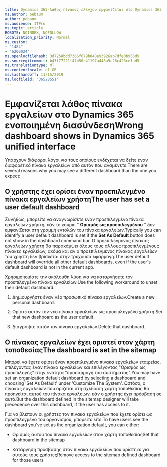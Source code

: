 ```yaml
---
title: Dynamics 365-λάθος πίνακας ελέγχου εμφανίζεται στο Dynamics 365 ενοποιημένη διασύνδεση
ms.author: pebaum
author: pebaum
ms.audience: ITPro
ms.topic: article
ROBOTS: NOINDEX, NOFOLLOW
localization_priority: Normal
ms.custom:
- "1484"
- "6200024"
ms.openlocfilehash: 3d7258bdd7366f679b048e93926ab7dfe0b956d9
ms.sourcegitcommit: b43f77221f47b50c41197a448a9c26c423ce1ad5
ms.translationtype: MT
ms.contentlocale: el-GR
ms.lasthandoff: 11/15/2019
ms.locfileid: "36528551"
---
```

# <a name="wrong-dashboard-shows-in-dynamics-365-unified-interface"></a><span data-ttu-id="0be61-102">Εμφανίζεται λάθος πίνακα εργαλείων στο Dynamics 365 ενοποιημένη διασύνδεση</span><span class="sxs-lookup"><span data-stu-id="0be61-102">Wrong dashboard shows in Dynamics 365 unified interface</span></span>

<span data-ttu-id="0be61-103">Υπάρχουν διάφοροι λόγοι για τους οποίους ενδέχεται να δείτε έναν διαφορετικό πίνακα εργαλείων από αυτόν που αναμένετε:</span><span class="sxs-lookup"><span data-stu-id="0be61-103">There are several reasons why you may see a different dashboard than the one you expect:</span></span>

## <a name="the-user-has-set-a-user-default-dashboard"></a><span data-ttu-id="0be61-104">Ο χρήστης έχει ορίσει έναν προεπιλεγμένο πίνακα εργαλείων χρήστη</span><span class="sxs-lookup"><span data-stu-id="0be61-104">The user has set a user default dashboard</span></span> 

<span data-ttu-id="0be61-105">Συνήθως, μπορείτε να αναγνωρίσετε έναν προεπιλεγμένο πίνακα εργαλείων χρήστη, εάν το κουμπί " **Ορισμός ως προεπιλεγμένου** " δεν εμφανίζεται στη γραμμή εντολών του πίνακα εργαλείων.</span><span class="sxs-lookup"><span data-stu-id="0be61-105">Typically you can identify a user default dashboard is set if the **Set As Default** button does not show in the dashboard command bar.</span></span> <span data-ttu-id="0be61-106">Ο προεπιλεγμένος πίνακας εργαλείων χρήστη θα παρακάμψει όλους τους άλλους προεπιλεγμένους πίνακες εργαλείων, ακόμα και αν ο προεπιλεγμένος πίνακας εργαλείων του χρήστη δεν βρίσκεται στην τρέχουσα εφαρμογή.</span><span class="sxs-lookup"><span data-stu-id="0be61-106">The user default dashboard will override all other default dashboards, even if the user's default dashboard is not in the current app.</span></span>

<span data-ttu-id="0be61-107">Χρησιμοποιήστε την ακόλουθη λύση για να καταργήσετε τον προεπιλεγμένο πίνακα εργαλείων.</span><span class="sxs-lookup"><span data-stu-id="0be61-107">Use the following workaround to unset their default dashboard.</span></span>

1. <span data-ttu-id="0be61-108">Δημιουργήστε έναν νέο προσωπικό πίνακα εργαλείων.</span><span class="sxs-lookup"><span data-stu-id="0be61-108">Create a new personal dashboard.</span></span>

2. <span data-ttu-id="0be61-109">Ορίστε αυτόν τον νέο πίνακα εργαλείων ως προεπιλεγμένο χρήστη.</span><span class="sxs-lookup"><span data-stu-id="0be61-109">Set that new dashboard as the user default.</span></span>

3. <span data-ttu-id="0be61-110">Διαγράψτε αυτόν τον πίνακα εργαλείων.</span><span class="sxs-lookup"><span data-stu-id="0be61-110">Delete that dashboard.</span></span>

## <a name="the-dashboard-is-set-in-the-sitemap"></a><span data-ttu-id="0be61-111">Ο πίνακας εργαλείων έχει οριστεί στον χάρτη τοποθεσίας</span><span class="sxs-lookup"><span data-stu-id="0be61-111">The dashboard is set in the sitemap</span></span>

<span data-ttu-id="0be61-112">Μπορεί να έχετε ορίσει έναν προεπιλεγμένο πίνακα εργαλείων εταιρείας, επιλέγοντας έναν πίνακα εργαλείων και επιλέγοντας "Ορισμός ως προεπιλογής" στην ενότητα "προσαρμογή του συστήματος".</span><span class="sxs-lookup"><span data-stu-id="0be61-112">You may have set an organization default dashboard by selecting a dashboard and choosing 'Set As Default' under 'Customize The System'.</span></span> <span data-ttu-id="0be61-113">Ωστόσο, ο πίνακας εργαλείων που ορίζεται στη σχεδίαση χάρτη τοποθεσίας θα προηγείται αυτού του πίνακα εργαλείων, εάν ο χρήστης έχει πρόσβαση σε αυτό.</span><span class="sxs-lookup"><span data-stu-id="0be61-113">But the dashboard defined in the sitemap designer will take precedence over this dashboard, if the user has access to it.</span></span>

<span data-ttu-id="0be61-114">Για να βλέπουν οι χρήστες τον πίνακα εργαλείων που έχετε ορίσει ως προεπιλεγμένο του οργανισμού, μπορείτε είτε:</span><span class="sxs-lookup"><span data-stu-id="0be61-114">To have users see the dashboard you've set as the organization default, you can either:</span></span>

* <span data-ttu-id="0be61-115">Ορισμός αυτού του πίνακα εργαλείων στον χάρτη τοποθεσίας</span><span class="sxs-lookup"><span data-stu-id="0be61-115">Set that dashboard in the sitemap</span></span>

* <span data-ttu-id="0be61-116">Κατάργηση πρόσβασης στον πίνακα εργαλείων που ορίστηκε για αυτούς τους χρήστες</span><span class="sxs-lookup"><span data-stu-id="0be61-116">Remove access to the sitemap defined dashboard for those users</span></span>
